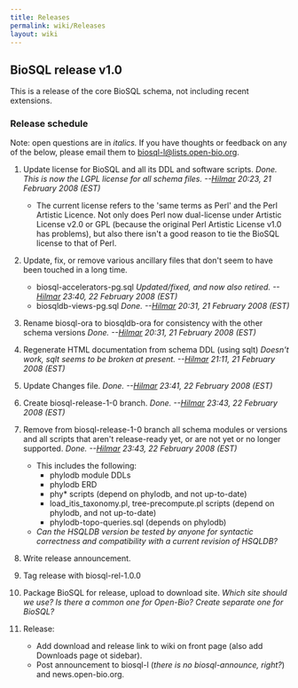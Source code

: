 ```yaml
---
title: Releases
permalink: wiki/Releases
layout: wiki
---
```


BioSQL release v1.0
-------------------

This is a release of the core BioSQL schema, not including recent
extensions.

### Release schedule

Note: open questions are in *italics.* If you have thoughts or feedback
on any of the below, please email them to biosql-l@lists.open-bio.org.

1.  Update license for BioSQL and all its DDL and software scripts.
    *Done. This is now the LGPL license for all schema files.
    --[Hilmar](User%3AHlapp "wikilink") 20:23, 21 February 2008 (EST)*
    -   The current license refers to the 'same terms as Perl' and the
        Perl Artistic Licence. Not only does Perl now dual-license under
        Artistic License v2.0 or GPL (because the original Perl Artistic
        License v1.0 has problems), but also there isn't a good reason
        to tie the BioSQL license to that of Perl.

2.  Update, fix, or remove various ancillary files that don't seem to
    have been touched in a long time.
    -   biosql-accelerators-pg.sql *Updated/fixed, and now also retired.
        --[Hilmar](User%3AHlapp "wikilink") 23:40, 22 February
        2008 (EST)*
    -   biosqldb-views-pg.sql *Done. --[Hilmar](User%3AHlapp "wikilink")
        20:31, 21 February 2008 (EST)*

3.  Rename biosql-ora to biosqldb-ora for consistency with the other
    schema versions *Done. --[Hilmar](User%3AHlapp "wikilink") 20:31, 21
    February 2008 (EST)*
4.  Regenerate HTML documentation from schema DDL (using sqlt) *Doesn't
    work, sqlt seems to be broken at present.
    --[Hilmar](User%3AHlapp "wikilink") 21:11, 21 February 2008 (EST)*
5.  Update Changes file. *Done. --[Hilmar](User%3AHlapp "wikilink")
    23:41, 22 February 2008 (EST)*
6.  Create biosql-release-1-0 branch. *Done.
    --[Hilmar](User%3AHlapp "wikilink") 23:43, 22 February 2008 (EST)*
7.  Remove from biosql-release-1-0 branch all schema modules or versions
    and all scripts that aren't release-ready yet, or are not yet or no
    longer supported. *Done. --[Hilmar](User%3AHlapp "wikilink") 23:43,
    22 February 2008 (EST)*
    -   This includes the following:
        -   phylodb module DDLs
        -   phylodb ERD
        -   phy\* scripts (depend on phylodb, and not up-to-date)
        -   load\_itis\_taxonomy.pl, tree-precompute.pl scripts (depend
            on phylodb, and not up-to-date)
        -   phylodb-topo-queries.sql (depends on phylodb)
    -   *Can the HSQLDB version be tested by anyone for syntactic
        correctness and compatibility with a current revision of
        HSQLDB?*

8.  Write release announcement.
9.  Tag release with biosql-rel-1.0.0
10. Package BioSQL for release, upload to download site. *Which site
    should we use? Is there a common one for Open-Bio? Create separate
    one for BioSQL?*
11. Release:
    -   Add download and release link to wiki on front page (also add
        Downloads page ot sidebar).
    -   Post announcement to biosql-l (*there is no biosql-announce,
        right?*) and news.open-bio.org.


